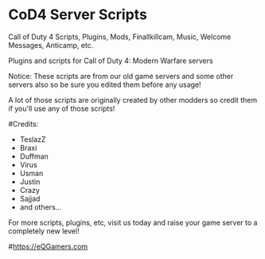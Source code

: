 # CoD4 Server Scripts
Call of Duty 4 Scripts, Plugins, Mods, Finallkillcam, Music, Welcome Messages, Anticamp, etc.

Plugins and scripts for Call of Duty 4: Modern Warfare servers

Notice: These scripts are from our old game servers and some other servers also so be sure you edited them before any usage!

A lot of those scripts are originally created by other modders so credit them if you'll use any of those scripts!

#Credits:
- TeslazZ
- Braxi
- Duffman
- Virus
- Usman
- Justin
- Crazy
- Sajjad
- and others...

For more scripts, plugins, etc, visit us today and raise your game server to a completely new level!

#https://eQGamers.com
